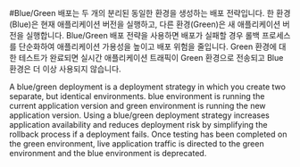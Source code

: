 #Blue/Green 
배포는 두 개의 분리된 동일한 환경을 생성하는 배포 전략입니다. 한 환경(Blue)은 현재 애플리케이션 버전을 실행하고, 다른 환경(Green)은 새 애플리케이션 버전을 실행합니다. Blue/Green 배포 전략을 사용하면 배포가 실패할 경우 롤백 프로세스를 단순화하여 애플리케이션 가용성을 높이고 배포 위험을 줄입니다. Green 환경에 대한 테스트가 완료되면 실시간 애플리케이션 트래픽이 Green 환경으로 전송되고 Blue 환경은 더 이상 사용되지 않습니다.

A blue/green deployment is a deployment strategy in which you create two separate, but identical environments. 
blue environment is running the current application version and green environment is running the new application version. Using a blue/green deployment strategy increases application availability and reduces deployment risk by simplifying the rollback process if a deployment fails. 
Once testing has been completed on the green environment, live application traffic is directed to the green environment and the blue environment is deprecated.